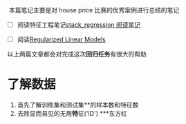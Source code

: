 
‌‌‌
	本篇笔记主要是对 house price 比赛的优秀案例进行总结的笔记
- [ ] 阅读特征工程笔记[stack_regression 阅读笔记](stack_regression%20阅读笔记.md)
- [ ] 阅读[Regularized Linear Models](https://www.kaggle.com/apapiu/regularized-linear-models)


以上两篇文章都会对完成这次**回归任务**有很大的帮助



# 了解数据
1. 首先了解训练集和测试集**的样本数和特征数
2. 去除显而易见的无用**特**征('ID')
	***东方红
